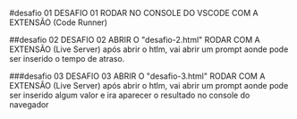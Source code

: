 #desafio 01
DESAFIO 01 RODAR NO CONSOLE DO VSCODE COM A EXTENSÃO (Code Runner)

##desafio 02
DESAFIO 02 ABRIR O "desafio-2.html" RODAR COM A EXTENSÃO (Live Server)
após abrir o htlm, vai abrir um prompt aonde pode ser inserido o tempo de atraso.

###desafio 03
DESAFIO 03 ABRIR O "desafio-3.html" RODAR COM A EXTENSÃO (Live Server)
após abrir o htlm, vai abrir um prompt aonde pode ser inserido algum valor e ira aparecer o resultado no console do navegador
